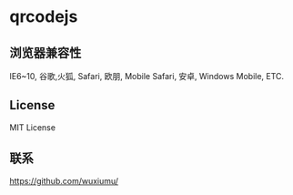 # qrcodejs

## 浏览器兼容性
IE6~10, 谷歌,火狐, Safari, 欧朋, Mobile Safari, 安卓, Windows Mobile, ETC.

## License
MIT License

## 联系
https://github.com/wuxiumu/